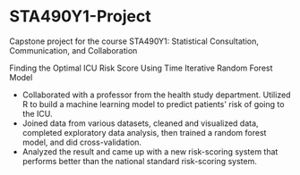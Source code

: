 # STA490Y1-Project
Capstone project for the course STA490Y1: Statistical Consultation, Communication, and Collaboration

Finding the Optimal ICU Risk Score Using Time Iterative Random Forest Model

- Collaborated with a professor from the health study department. Utilized R to build a machine learning model to predict patients' risk of going to the ICU. 
- Joined data from various datasets, cleaned and visualized data, completed exploratory data analysis, then trained a random forest model, and did cross-validation. 
- Analyzed the result and came up with a new risk-scoring system that performs better than the national standard risk-scoring system.

